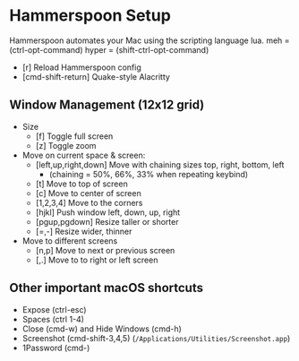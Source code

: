 # Hammerspoon Setup

Hammerspoon automates your Mac using the scripting language lua.
meh = (ctrl-opt-command)
hyper = (shift-ctrl-opt-command)

- [r] Reload Hammerspoon config
- [cmd-shift-return] Quake-style Alacritty

## Window Management (12x12 grid)
- Size
  - [f] Toggle full screen
  - [z] Toggle zoom
- Move on current space & screen:
  - [left,up,right,down] Move with chaining sizes top, right, bottom, left
    - (chaining = 50%, 66%, 33% when repeating keybind)
  - [t] Move to top of screen
  - [c] Move to center of screen
  - [1,2,3,4] Move to the corners
  - [hjkl] Push window left, down, up, right
  - [pgup,pgdown] Resize taller or shorter
  - [=,-] Resize wider, thinner
- Move to different screens
  - [n,p] Move to next or previous screen
  - [,.] Move to to right or left screen

## Other important macOS shortcuts
- Expose (ctrl-esc)
- Spaces (ctrl 1-4)
- Close (cmd-w) and Hide Windows (cmd-h)
- Screenshot (cmd-shift-3,4,5) (`/Applications/Utilities/Screenshot.app`)
- 1Password (cmd-\)
